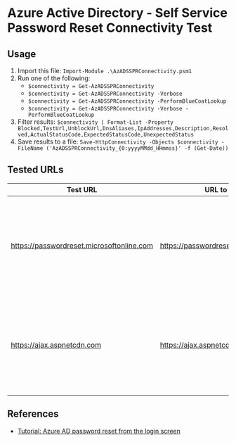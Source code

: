 # Azure Active Directory - Self Service Password Reset Connectivity Test

## Usage

1. Import this file: `Import-Module .\AzADSSPRConnectivity.psm1`
1. Run one of the following:
    * `$connectivity = Get-AzADSSPRConnectivity`
    * `$connectivity = Get-AzADSSPRConnectivity -Verbose`
    * `$connectivity = Get-AzADSSPRConnectivity -PerformBlueCoatLookup`
    * `$connectivity = Get-AzADSSPRConnectivity -Verbose -PerformBlueCoatLookup`
1. Filter results: `$connectivity | Format-List -Property Blocked,TestUrl,UnblockUrl,DnsAliases,IpAddresses,Description,Resolved,ActualStatusCode,ExpectedStatusCode,UnexpectedStatus`
1. Save results to a file: `Save-HttpConnectivity -Objects $connectivity -FileName ('AzADSSPRConnectivity_{0:yyyyMMdd_HHmmss}' -f (Get-Date))`

## Tested URLs

| Test URL | URL to Unblock | Description |
| -- | -- | -- |
| <https://passwordreset.microsoftonline.com> | <https://passwordreset.microsoftonline.com> |  URL used by Windows Clients behind a firewall to perform a Self Service Password Reset |
| <https://ajax.aspnetcdn.com> | <https://ajax.aspnetcdn.com> | URL used by Windows Clients behind a firewall to perform a Self Service Password Reset |


## References

* [Tutorial: Azure AD password reset from the login screen](https://docs.microsoft.com/en-us/azure/active-directory/authentication/tutorial-sspr-windows#limitations)
